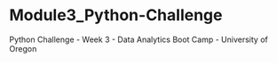 # Module3_Python-Challenge
Python Challenge - Week 3 - Data Analytics Boot Camp - University of Oregon
